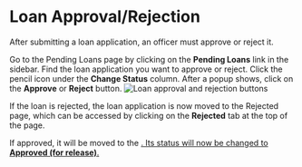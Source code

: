 # Loan Approval/Rejection

After submitting a loan application, an officer must approve or reject it.

<procedure title="Approving/Rejecting a loan application" type="steps">
<step>
Go to the Pending Loans page by clicking on the <strong>Pending Loans</strong>
link in the sidebar.
</step>
<step>
Find the loan application you want to approve or reject.
Click the pencil icon under the <strong>Change Status</strong>
column.
</step>
<step>
After a popup shows, click on the <strong>Approve</strong> or
<strong>Reject</strong> button.
<img src="approve-reject.png" alt="Loan approval and rejection buttons" />
</step>
<p>
If the loan is rejected, the loan application is now moved to the
Rejected page, which can be accessed by clicking on the
<strong>Rejected</strong> tab at the top of the page.
</p>
<p>
If approved, it will be moved to the <a href="Loan-Dashboard.md" />.
Its status will now be changed to <strong>Approved (for release)</strong>.
</p>
</procedure>

<seealso>
    <category ref="loans">
        <a href="Loan-Dashboard.md" />
        <a href="Creating-a-Loan-Application.md" />
        <a href="Loan-Ledger.md" />
    </category>
    <category ref="uh">
        <a href="Admin.md" />
        <a href="Authenticating-Logging-In.md" />
        <a href="Deposits.md" />
        <a href="Profiles.md" />
    </category>
    <category ref="ds">
        <a href="Naming.md" />
        <a href="Comments.md" />
        <a href="Code-Style.md" />
        <a href="Git-Commit-Messages.md" />
        <a href="Vue.md"></a>
    </category>
</seealso>

